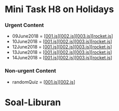 # Mini Task H8 on Holidays
  ### Urgent Content
  - 09June2018 = [[001.js](https://github.com/Gandryeanb/Soal-Liburan/blob/master/09June2018/001.js)][[002.js](https://github.com/Gandryeanb/Soal-Liburan/blob/master/09June2018/002.js)][[003.js](https://github.com/Gandryeanb/Soal-Liburan/blob/master/09June2018/003.js)][[rocket.js](https://github.com/Gandryeanb/Soal-Liburan/blob/master/09June2018/rocket.js)]
  - 10June2018 = [[001.js](https://github.com/Gandryeanb/Soal-Liburan/blob/master/10June2018/001.js)][[002.js](https://github.com/Gandryeanb/Soal-Liburan/blob/master/10June2018/002.js)][[003.js](https://github.com/Gandryeanb/Soal-Liburan/blob/master/10June2018/003.js)][[rocket.js](https://github.com/Gandryeanb/Soal-Liburan/blob/master/10June2018/rocket.js)]
  - 12June2018 = [[001.js](https://github.com/Gandryeanb/Soal-Liburan/blob/master/12June2018/001.js)][[002.js](https://github.com/Gandryeanb/Soal-Liburan/blob/master/12June2018/002.js)][[003.js](https://github.com/Gandryeanb/Soal-Liburan/blob/master/12June2018/003.js)][[rocket.js](https://github.com/Gandryeanb/Soal-Liburan/blob/master/12June2018/rocket.js)]
  - 13June2018 = [[001.js](https://github.com/Gandryeanb/Soal-Liburan/blob/master/13June2018/001.js)][[002.js](https://github.com/Gandryeanb/Soal-Liburan/blob/master/13June2018/002.js)][[003.js](https://github.com/Gandryeanb/Soal-Liburan/blob/master/13June2018/003.js)][[rocket.js](https://github.com/Gandryeanb/Soal-Liburan/blob/master/13June2018/rocket.js)]
  - 14June2018 = [[001.js](https://github.com/Gandryeanb/Soal-Liburan/blob/master/14June2018/001.js)][[002.js](https://github.com/Gandryeanb/Soal-Liburan/blob/master/14June2018/002.js)][[003.js](https://github.com/Gandryeanb/Soal-Liburan/blob/master/14June2018/003.js)][[rocket.js](https://github.com/Gandryeanb/Soal-Liburan/blob/master/14June2018/rocket.js)]
  
  ### Non-urgent Content
  - randomQuiz = [[001.js](https://github.com/Gandryeanb/Soal-Liburan/blob/master/randomQuiz/001.js)][[002.js](https://github.com/Gandryeanb/Soal-Liburan/blob/master/randomQuiz/002.js)]
# Soal-Liburan
